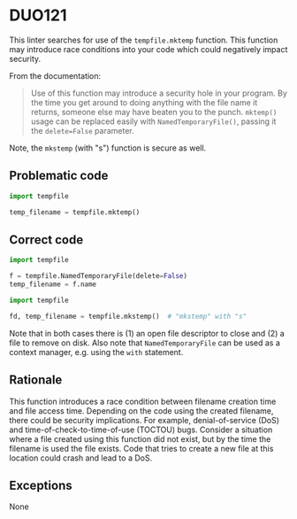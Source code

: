 # DUO121

This linter searches for use of the `tempfile.mktemp` function. This function
may introduce race conditions into your code which could negatively impact
security.

From the documentation:

> Use of this function may introduce a security hole in your program. By
> the time you get around to doing anything with the file name it
> returns, someone else may have beaten you to the punch. `mktemp()` usage
> can be replaced easily with `NamedTemporaryFile()`, passing it the
> `delete=False` parameter.

Note, the `mkstemp` (with "s") function is secure as well.

## Problematic code

```python
import tempfile

temp_filename = tempfile.mktemp()
```

## Correct code

```python
import tempfile

f = tempfile.NamedTemporaryFile(delete=False)
temp_filename = f.name
```

```python
import tempfile

fd, temp_filename = tempfile.mkstemp()  # "mkstemp" with "s"
```

Note that in both cases there is (1) an open file descriptor to close
and (2) a file to remove on disk. Also note that `NamedTemporaryFile`
can be used as a context manager, e.g. using the `with` statement.

## Rationale

This function introduces a race condition between filename creation time and
file access time. Depending on the code using the created filename, there could
be security implications. For example, denial-of-service (DoS) and
time-of-check-to-time-of-use (TOCTOU) bugs. Consider a situation where a file
created using this function did not exist, but by the time the filename is used
the file exists. Code that tries to create a new file at this location could
crash and lead to a DoS.

## Exceptions

None
